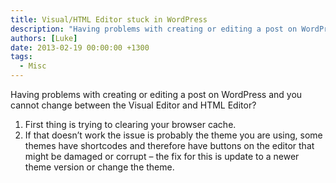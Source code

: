 ```yaml
---
title: Visual/HTML Editor stuck in WordPress
description: "Having problems with creating or editing a post on WordPress and you cannot change between the Visual Editor and HTML Editor?"
authors: [Luke]
date: 2013-02-19 00:00:00 +1300
tags:
  - Misc
---
```

Having problems with creating or editing a post on WordPress and you cannot change between the Visual Editor and HTML Editor?

  1. First thing is trying to clearing your browser cache.
  2. If that doesn&#8217;t work the issue is probably the theme you are using, some themes have shortcodes and therefore have buttons on the editor that might be damaged or corrupt – the fix for this is update to a newer theme version or change the theme.
